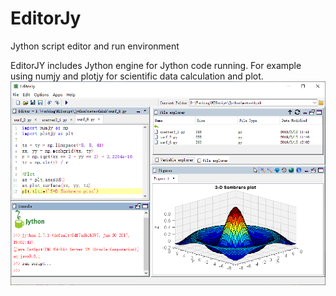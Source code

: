 # EditorJy
Jython script editor and run environment

EditorJY includes Jython engine for Jython code running. For example using numjy and plotjy for scientific data calculation and plot.
![image](https://github.com/Yaqiang/editorjy/blob/master/screenshot/EditorJy.PNG)
